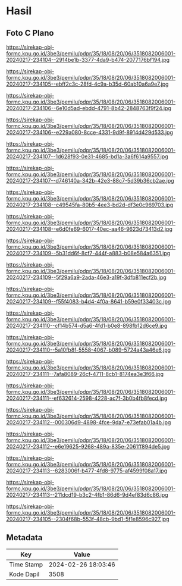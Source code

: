 # Hasil

## Foto C Plano

https://sirekap-obj-formc.kpu.go.id/3be3/pemilu/pdpr/35/18/08/20/06/3518082006001-20240217-234104--2914be1b-3377-4da9-b474-2077176bf194.jpg

https://sirekap-obj-formc.kpu.go.id/3be3/pemilu/pdpr/35/18/08/20/06/3518082006001-20240217-234105--ebff2c3c-28fd-4c9a-b35d-60ab10a6a9e7.jpg

https://sirekap-obj-formc.kpu.go.id/3be3/pemilu/pdpr/35/18/08/20/06/3518082006001-20240217-234106--6e10d5ad-ebdd-4791-8b42-2848763f9f24.jpg

https://sirekap-obj-formc.kpu.go.id/3be3/pemilu/pdpr/35/18/08/20/06/3518082006001-20240217-234106--e229a080-8cce-4331-9d9f-8914d429d533.jpg

https://sirekap-obj-formc.kpu.go.id/3be3/pemilu/pdpr/35/18/08/20/06/3518082006001-20240217-234107--1d628f93-0e31-4685-bd1a-3a6f614a9557.jpg

https://sirekap-obj-formc.kpu.go.id/3be3/pemilu/pdpr/35/18/08/20/06/3518082006001-20240217-234107--d746140a-342b-42e3-88c7-5d39b36cb2ae.jpg

https://sirekap-obj-formc.kpu.go.id/3be3/pemilu/pdpr/35/18/08/20/06/3518082006001-20240217-234108--c49545fa-80b5-4ee3-bd2d-df3e0c969703.jpg

https://sirekap-obj-formc.kpu.go.id/3be3/pemilu/pdpr/35/18/08/20/06/3518082006001-20240217-234108--e6d0fe69-6017-40ec-aa46-9623d73413d2.jpg

https://sirekap-obj-formc.kpu.go.id/3be3/pemilu/pdpr/35/18/08/20/06/3518082006001-20240217-234109--5b31dd6f-8cf7-444f-a883-b08e584a6351.jpg

https://sirekap-obj-formc.kpu.go.id/3be3/pemilu/pdpr/35/18/08/20/06/3518082006001-20240217-234109--5f29a6a9-2ada-46e3-a19f-3dfb811ecf2b.jpg

https://sirekap-obj-formc.kpu.go.id/3be3/pemilu/pdpr/35/18/08/20/06/3518082006001-20240217-234109--f55f4083-b4d4-4f0a-8641-b59e0f33403c.jpg

https://sirekap-obj-formc.kpu.go.id/3be3/pemilu/pdpr/35/18/08/20/06/3518082006001-20240217-234110--cf14b574-d5a6-4fd1-b0e8-898fb12d6ce9.jpg

https://sirekap-obj-formc.kpu.go.id/3be3/pemilu/pdpr/35/18/08/20/06/3518082006001-20240217-234110--5a10fb8f-5558-4067-b089-5724a43a46e6.jpg

https://sirekap-obj-formc.kpu.go.id/3be3/pemilu/pdpr/35/18/08/20/06/3518082006001-20240217-234111--7afa8089-26cf-4711-8cb1-8174ea3e3f66.jpg

https://sirekap-obj-formc.kpu.go.id/3be3/pemilu/pdpr/35/18/08/20/06/3518082006001-20240217-234111--ef632614-2598-4228-ac7f-3b0b4fb8fecd.jpg

https://sirekap-obj-formc.kpu.go.id/3be3/pemilu/pdpr/35/18/08/20/06/3518082006001-20240217-234112--000306d9-4898-4fce-9da7-e73efab01a4b.jpg

https://sirekap-obj-formc.kpu.go.id/3be3/pemilu/pdpr/35/18/08/20/06/3518082006001-20240217-234112--e6e19625-9268-489a-835e-2061ff894de5.jpg

https://sirekap-obj-formc.kpu.go.id/3be3/pemilu/pdpr/35/18/08/20/06/3518082006001-20240217-234113--6283006f-b477-4fd8-9775-af4599f08a17.jpg

https://sirekap-obj-formc.kpu.go.id/3be3/pemilu/pdpr/35/18/08/20/06/3518082006001-20240217-234113--211dcd19-b3c2-4fb1-86d6-9d4ef83d6c86.jpg

https://sirekap-obj-formc.kpu.go.id/3be3/pemilu/pdpr/35/18/08/20/06/3518082006001-20240217-234105--2304f68b-553f-48cb-9bd1-5f1e8596c927.jpg


## Metadata

| Key        | Value               |
| ---------- | ------------------- |
| Time Stamp | 2024-02-26 18:03:46 |
| Kode Dapil | 3508                |



